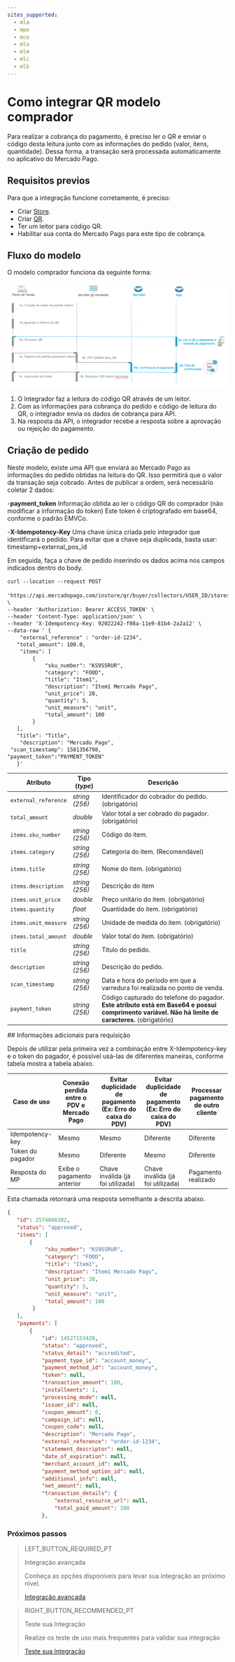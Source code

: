 ```yaml
---
sites_supported:
  - mla
  - mpe
  - mco
  - mlu
  - mlm
  - mlc
  - mlb
---
```


# Como integrar QR modelo comprador

Para realizar a cobrança do pagamento, é preciso ler o QR e enviar o código desta leitura junto com as informações do pedido (valor, ítens, quantidade). Dessa forma, a transação será processada automaticamente no aplicativo do Mercado Pago.

## Requisitos  previos

Para que a integração funcione corretamente, é preciso:

- Criar [Store](https://www.mercadopago[FAKER][URL][DOMAIN]/developers/pt/docs/qr-code/stores-and-pos).
- Criar [QR](https://www.mercadopago[FAKER][URL][DOMAIN]/developers/pt/docs/qr-code/stores-and-pos).
- Ter um leitor para código QR.
- Habilitar sua conta do Mercado Pago para este tipo de cobrança. 


## Fluxo do modelo

O modelo comprador funciona da seguinte forma: 

![Fluxo de pagamento QR comprador](/images/mobile/flujo-qrc-PT.png)

1. O Integrador faz a leitura do código QR através de um leitor.
2. Com as informações para cobrança do pedido e código de leitura do QR, o integrador envia os dados de cobrança para API.
3. Na resposta da API, o integrador recebe a resposta sobre a aprovação ou rejeição do pagamento.



## Criação de pedido

Neste modelo, existe uma API que enviará ao Mercado Pago as informações do pedido obtidas na leitura do QR. Isso permitirá que o valor da transação seja cobrado.
Antes de publicar a ordem, será necessário coletar 2 dados:


-**payment_token**
Informação obtida ao ler o código QR do comprador (não modificar a informação do token)
Este token é criptografado em base64, conforme o padrão EMVCo. 

-**X-Idempotency-Key**
Uma chave única criada pelo integrador que identificará o pedido. Para evitar que a chave seja duplicada, basta usar:  timestamp+external_pos_id

Em seguida, faça a chave de pedido inserindo os dados acima nos campos indicados dentro do body.

```curl
curl --location --request POST
 'https://api.mercadopago.com/instore/qr/buyer/collectors/USER_ID/stores/EXTERNAL_STORE_ID/pos/EXTERNAL_POS_ID/orders' \
--header 'Authorization: Bearer ACCESS_TOKEN' \
--header 'Content-Type: application/json' \
--header 'X-Idempotency-Key: 92022242-f08a-11e9-81b4-2a2a12' \
--data-raw ' {
    "external_reference" : "order-id-1234",
   "total_amount": 100.0,
    "items": [
        {
            "sku_number": "KS955RUR",
            "category": "FOOD",
            "title": "Item1",
            "description": "Item1 Mercado Pago",
            "unit_price": 20,
            "quantity": 5,
            "unit_measure": "unit",
            "total_amount": 100
        }
   ],
   "title": "Title",
    "description": "Mercado Pago",
 "scan_timestamp": 1581356798,
"payment_token":"PAYMENT_TOKEN"
   }'
```
| Atributo | Tipo (_type_) | Descrição |
| --- | --- | --- |
| `external_reference` | _string (256)_ | Identificador do cobrador do pedido. (obrigatório) |
| `total_amount` | _double_ | Valor total a ser cobrado do pagador. (obrigatório) |
| `items.sku_number` | _string (256)_ | Código do item. |
| `items.category` | _string (256)_ | Categoria do item. (Recomendável) |
| `items.title` | _string (256)_ | Nome do item. (obrigatório) |
| `items.description` | _string (256)_ |  Descrição do item |
| `items.unit_price` | _double_ | Preço unitário do item. (obrigatório) |
| `items.quantity` | _float_ | Quantidade do item. (obrigatório) |
| `items.unit_measure` | _string (256)_ | Unidade de medida do item. (obrigatório)  |
| `items.total_amount` | _double_ | Valor total do item. (obrigatório) |
| `title` | _string (256)_ | Título do pedido. |
| `description` | _string (256)_ | Descrição do pedido. |
| `scan_timestamp` | _string (256)_ | Data e hora do período em que a varredura foi realizada no ponto de venda.  |
| `payment_token` | _string (256)_ | Código capturado do telefone do pagador. **Este atributo está em Base64 e possui comprimento variável. Não há limite de caracteres.** (obrigatório) |


## Informações adicionais para requisição

Depois de utilizar pela primeira vez a combinação entre X-Idempotency-key e o token do pagador,  é possível usá-las de diferentes maneiras, conforme tabela mostra a tabela abaixo.

Caso de uso | Conexão perdida entre o PDV e Mercado Pago | Evitar duplicidade de pagamento (Ex: Erro do caixa do PDV) | Evitar duplicidade de pagamento (Ex: Erro do caixa do PDV) | Processar pagamento de outro cliente
----------------- | ----------------- | ----------------- | ----------------- | -----------------
Idempotency-key | Mesmo| Mesmo | Diferente | Diferente
Token do pagador | Mesmo | Diferente | Mesmo | Diferente
Resposta do MP | Exibe o pagamento anterior | Chave inválida (já foi utilizada) | Chave inválida (já foi utilizada) | Pagamento realizado

Esta chamada retornará uma resposta semelhante a descrita abaixo.

```json
{
   "id": 2574846382,
   "status": "approved",
   "items": [
       {
            "sku_number": "KS955RUR",
            "category": "FOOD",
            "title": "Item1",
            "description": "Item1 Mercado Pago",
            "unit_price": 20,
            "quantity": 5,
            "unit_measure": "unit",
            "total_amount": 100
        }
   ],
   "payments": [
       {
           "id": 14527153428,
           "status": "approved",
           "status_detail": "accredited",
           "payment_type_id": "account_money",
           "payment_method_id": "account_money",
           "token": null,
           "transaction_amount": 100,
           "installments": 1,
           "processing_mode": null,
           "issuer_id": null,
           "coupon_amount": 0,
           "campaign_id": null,
           "coupon_code": null,
           "description": "Mercado Pago",
           "external_reference": "order-id-1234",
           "statement_descriptor": null,
           "date_of_expiration": null,
           "merchant_account_id": null,
           "payment_method_option_id": null,
           "additional_info": null,
           "net_amount": null,
           "transaction_details": {
               "external_resource_url": null,
               "total_paid_amount": 100
           },
```

### Próximos passos


> LEFT_BUTTON_REQUIRED_PT
>
> Integração avançada
>
> Conheça as opções disponíveis para levar sua integração ao próximo nível. 
>
> [Integração avançada](https://www.mercadopago[FAKER][URL][DOMAIN]/developers/pt/docs/qr-code/qr-buyer-model/qr-advanced-integration)


> RIGHT_BUTTON_RECOMMENDED_PT
>
> Teste sua Integração
>
> Realize os teste de uso mais frequentes para validar sua integração 
>
> [Teste sua Integração](https://www.mercadopago[FAKER][URL][DOMAIN]/developers/pt/docs/qr-code/qr-buyer-model/qr-integration-test)
